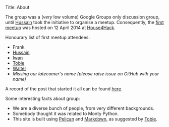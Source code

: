 Title: About

The group was a (*very* low volume) Google Groups only discussion group, until
[Hussain](https://github.com/Kentoseth) took the initiative to organise a
meetup. Consequently, the [first meetup]({filename}/april2014_meetup_feedback.md)
was hosted on 12 April 2014 at [House4Hack](http://www.house4hack.co.za).

Honourary list of first meetup attendees:

  +  Frank
  +  [Hussain](https://github.com/Kentoseth)
  +  [Iwan](https://github.com/IwanVosloo)
  +  [Tobie](https://github.com/Tooblippe)
  +  [Walter](https://github.com/walterl)
  +  *Missing our latecomer's name (please raise issue on GitHub with your
     name)*

A record of the post that started it all can be found
[here](https://groups.google.com/forum/#!topic/gpugsa/qZEy-ptVxac).

Some interesting facts about group:

* We are a diverse bunch of people, from very different backgrounds.
* Somebody thought it was related to Monty Python.
* This site is built using [Pelican](https://pelican.readthedocs.org/) and
  [Markdown](https://pythonhosted.org/Markdown/), as suggested by
  [Tobie](https://github.com/Tooblippe).
